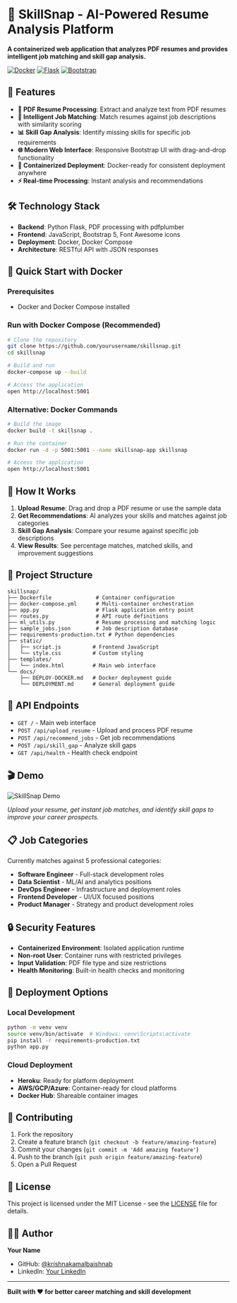 # 🎯 SkillSnap - AI-Powered Resume Analysis Platform

**A containerized web application that analyzes PDF resumes and provides intelligent job matching and skill gap analysis.**

[![Docker](https://img.shields.io/badge/Docker-Ready-blue?logo=docker)](https://www.docker.com/)
[![Flask](https://img.shields.io/badge/Flask-Backend-green?logo=flask)](https://flask.palletsprojects.com/)
[![Bootstrap](https://img.shields.io/badge/Bootstrap-Frontend-purple?logo=bootstrap)](https://getbootstrap.com/)

## 🚀 Features

- **📄 PDF Resume Processing**: Extract and analyze text from PDF resumes
- **🎯 Intelligent Job Matching**: Match resumes against job descriptions with similarity scoring
- **📊 Skill Gap Analysis**: Identify missing skills for specific job requirements
- **🌐 Modern Web Interface**: Responsive Bootstrap UI with drag-and-drop functionality
- **🐳 Containerized Deployment**: Docker-ready for consistent deployment anywhere
- **⚡ Real-time Processing**: Instant analysis and recommendations

## 🛠️ Technology Stack

- **Backend**: Python Flask, PDF processing with pdfplumber
- **Frontend**: JavaScript, Bootstrap 5, Font Awesome icons
- **Deployment**: Docker, Docker Compose
- **Architecture**: RESTful API with JSON responses

## 🐳 Quick Start with Docker

### Prerequisites
- Docker and Docker Compose installed

### Run with Docker Compose (Recommended)
```bash
# Clone the repository
git clone https://github.com/yourusername/skillsnap.git
cd skillsnap

# Build and run
docker-compose up --build

# Access the application
open http://localhost:5001
```

### Alternative: Docker Commands
```bash
# Build the image
docker build -t skillsnap .

# Run the container
docker run -d -p 5001:5001 --name skillsnap-app skillsnap

# Access the application
open http://localhost:5001
```

## 🎯 How It Works

1. **Upload Resume**: Drag and drop a PDF resume or use the sample data
2. **Get Recommendations**: AI analyzes your skills and matches against job categories
3. **Skill Gap Analysis**: Compare your resume against specific job descriptions
4. **View Results**: See percentage matches, matched skills, and improvement suggestions

## 📂 Project Structure

```
skillsnap/
├── Dockerfile              # Container configuration
├── docker-compose.yml      # Multi-container orchestration
├── app.py                  # Flask application entry point
├── routes.py               # API route definitions
├── ml_utils.py             # Resume processing and matching logic
├── sample_jobs.json        # Job description database
├── requirements-production.txt # Python dependencies
├── static/
│   ├── script.js          # Frontend JavaScript
│   └── style.css          # Custom styling
├── templates/
│   └── index.html         # Main web interface
└── docs/
    ├── DEPLOY-DOCKER.md   # Docker deployment guide
    └── DEPLOYMENT.md      # General deployment guide
```

## 🔧 API Endpoints

- `GET /` - Main web interface
- `POST /api/upload_resume` - Upload and process PDF resume
- `POST /api/recommend_jobs` - Get job recommendations
- `POST /api/skill_gap` - Analyze skill gaps
- `GET /api/health` - Health check endpoint

## 🎬 Demo

![SkillSnap Demo](demo-screenshot.png)

*Upload your resume, get instant job matches, and identify skill gaps to improve your career prospects.*

## 📋 Job Categories

Currently matches against 5 professional categories:
- **Software Engineer** - Full-stack development roles
- **Data Scientist** - ML/AI and analytics positions  
- **DevOps Engineer** - Infrastructure and deployment roles
- **Frontend Developer** - UI/UX focused positions
- **Product Manager** - Strategy and product development roles

## 🔒 Security Features

- **Containerized Environment**: Isolated application runtime
- **Non-root User**: Container runs with restricted privileges
- **Input Validation**: PDF file type and size restrictions
- **Health Monitoring**: Built-in health checks and monitoring

## 🚀 Deployment Options

### Local Development
```bash
python -m venv venv
source venv/bin/activate  # Windows: venv\Scripts\activate
pip install -r requirements-production.txt
python app.py
```

### Cloud Deployment
- **Heroku**: Ready for platform deployment
- **AWS/GCP/Azure**: Container-ready for cloud platforms
- **Docker Hub**: Shareable container images

## 🤝 Contributing

1. Fork the repository
2. Create a feature branch (`git checkout -b feature/amazing-feature`)
3. Commit your changes (`git commit -m 'Add amazing feature'`)
4. Push to the branch (`git push origin feature/amazing-feature`)
5. Open a Pull Request

## 📄 License

This project is licensed under the MIT License - see the [LICENSE](LICENSE) file for details.

## 👨‍💻 Author

**Your Name**
- GitHub: [@krishnakamalbaishnab](https://github.com/krishnkamalbaishnab)
- LinkedIn: [Your LinkedIn](https://linkedin.com/in/krishnakamalbaishnab)

---

**Built with ❤️ for better career matching and skill development** 